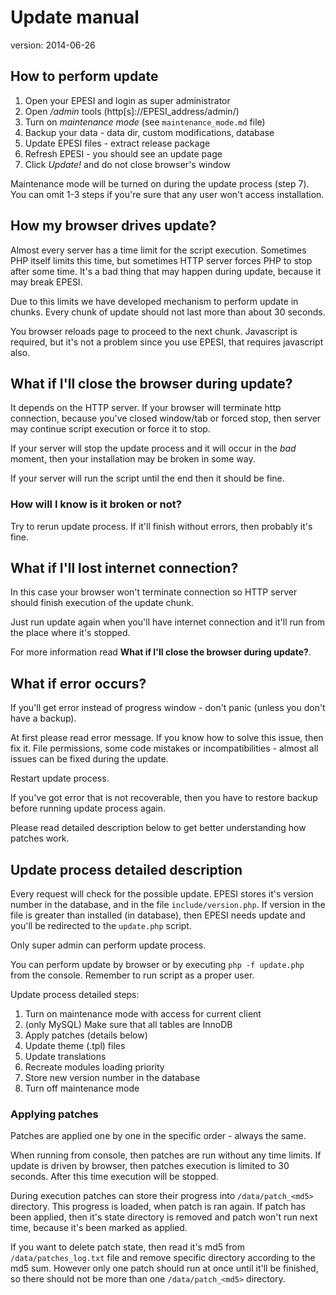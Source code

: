 Update manual
=============
version: 2014-06-26


How to perform update
---------------------

 1. Open your EPESI and login as super administrator
 2. Open */admin* tools (http[s]://EPESI_address/admin/)
 3. Turn on *maintenance mode* (see `maintenance_mode.md` file)
 4. Backup your data - data dir, custom modifications, database
 5. Update EPESI files - extract release package
 6. Refresh EPESI - you should see an update page
 7. Click *Update!* and do not close browser's window

Maintenance mode will be turned on during the update process (step 7).
You can omit 1-3 steps if you're sure that any user won't access installation.


How my browser drives update?
-----------------------------

Almost every server has a time limit for the script execution. Sometimes PHP
itself limits this time, but sometimes HTTP server forces PHP to stop after
some time. It's a bad thing that may happen during update, because it may
break EPESI.

Due to this limits we have developed mechanism to perform update in chunks.
Every chunk of update should not last more than about 30 seconds.

You browser reloads page to proceed to the next chunk. Javascript is required,
but it's not a problem since you use EPESI, that requires javascript also.


What if I'll close the browser during update?
---------------------------------------------

It depends on the HTTP server. If your browser will terminate http connection,
because you've closed window/tab or forced stop, then server may continue
script execution or force it to stop.

If your server will stop the update process and it will occur in the *bad*
moment, then your installation may be broken in some way.

If your server will run the script until the end then it should be fine.

### How will I know is it broken or not?

Try to rerun update process. If it'll finish without errors, then probably it's
fine.


What if I'll lost internet connection?
--------------------------------------

In this case your browser won't terminate connection so HTTP server should
finish execution of the update chunk.

Just run update again when you'll have internet connection and it'll run
from the place where it's stopped.

For more information read **What if I'll close the browser during update?**.


What if error occurs?
---------------------

If you'll get error instead of progress window - don't panic (unless you
don't have a backup).

At first please read error message. If you know how to solve this issue,
then fix it. File permissions, some code mistakes or incompatibilities - almost
all issues can be fixed during the update.

Restart update process.

If you've got error that is not recoverable, then you have to restore backup
before running update process again.

Please read detailed description below to get better understanding how patches
work.


Update process detailed description
-----------------------------------

Every request will check for the possible update. EPESI stores it's version
number in the database, and in the file `include/version.php`. If version
in the file is greater than installed (in database), then EPESI needs update
and you'll be redirected to the `update.php` script.

Only super admin can perform update process.

You can perform update by browser or by executing `php -f update.php` from
the console. Remember to run script as a proper user.

Update process detailed steps:

1. Turn on maintenance mode with access for current client
2. (only MySQL) Make sure that all tables are InnoDB
3. Apply patches (details below)
4. Update theme (.tpl) files
5. Update translations
6. Recreate modules loading priority
7. Store new version number in the database
8. Turn off maintenance mode

### Applying patches

Patches are applied one by one in the specific order - always the same.

When running from console, then patches are run without any time limits.
If update is driven by browser, then patches execution is limited to 30 seconds.
After this time execution will be stopped.

During execution patches can store their progress into `/data/patch_<md5>`
directory. This progress is loaded, when patch is ran again. If patch has been
applied, then it's state directory is removed and patch won't run next time,
because it's been marked as applied.

If you want to delete patch state, then read it's md5
from `/data/patches_log.txt` file and remove specific directory according to the
md5 sum. However only one patch should run at once until it'll be finished,
so there should not be more than one `/data/patch_<md5>` directory.
